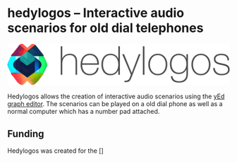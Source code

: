 # hedylogos – Interactive audio scenarios for old dial telephones

<p align="center">
  <img src="misc/header.png" />
</p>


Hedylogos allows the creation of interactive audio scenarios using the [yEd graph editor](https://www.yworks.com/products/yed). The scenarios can be played on a old dial phone as well as a normal computer which has a number pad attached. 


## Funding

Hedylogos was created for the []